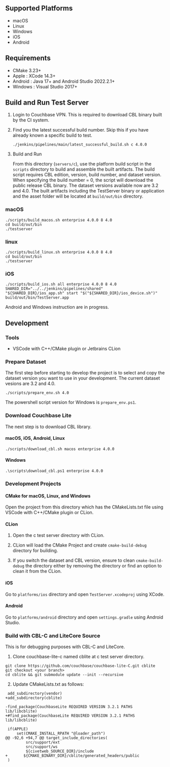 ## Supported Platforms

* macOS
* Linux
* Windows
* iOS
* Android 

## Requirements

* CMake 3.23+
* Apple : XCode 14.3+
* Android : Java 17+ and Android Studio 2022.2.1+
* Windows : Visual Studio 2017+

## Build and Run Test Server

1. Login to Couchbase VPN. This is required to download CBL binary built by the CI system.

2. Find you the latest successful build number. Skip this if you have already known a specific build to test.

   ```
   ./jenkins/pipelines/main/latest_successful_build.sh c 4.0.0
   ```

3. Build and Run

   From this directory (`servers/c`), use the platform build script in the `scripts` directory to build and assemble the built artifacts.
   The build script requires CBL edition, version, build number, and dataset version. When specifying the build number = 0, the script 
   will download the public release CBL binary. The dataset versions available now are 3.2 and 4.0. The built artifacts including the 
   TestServer binary or application and the asset folder will be located at `build/out/bin` directory.

### macOS

```
./scripts/build_macos.sh enterprise 4.0.0 8 4.0
cd build/out/bin
./testserver
```

### linux

```
./scripts/build_linux.sh enterprise 4.0.0 8 4.0
cd build/out/bin
./testserver
```

### iOS

```
./scripts/build_ios.sh all enterprise 4.0.0 8 4.0
SHARED_DIR="../../jenkins/pipelines/shared"
"${SHARED_DIR}/ios_app.sh" start "$("${SHARED_DIR}/ios_device.sh")" build/out/bin/TestServer.app
```

Android and Windows instruction are in progress.

## Development

### Tools

* VSCode with C++/CMake plugin or Jetbrains CLion

### Prepare Dataset

The first step before starting to develop the project is to select and copy the dataset version
you want to use in your development. The current dataset vesions are 3.2 and 4.0. 

```
./scripts/prepare_env.sh 4.0
```
The powershell script version for Windows is `prepare_env.ps1`.

### Download Couchbase Lite

The next step is to download CBL library.

#### macOS, iOS, Android, Linux

```
./scripts/download_cbl.sh macos enterprise 4.0.0
```

#### Windows

```
.\scripts\download_cbl.ps1 enterprise 4.0.0
```

### Development Projects

#### CMake for macOS, Linux, and Windows

Open the project from this directory which has the CMakeLists.txt file using VSCode with C++/CMake plugin or CLion.

#### CLion

1. Open the c test server directory with CLion.

2. CLion will load the CMake Project and create `cmake-build-debug` directory for building.

3. If you switch the dataset and CBL version, ensure to clean `cmake-build-debug` the directory either by removing the directory or find an option to clean it from the CLion.

#### iOS

Go to `platforms/ios` directory and open `TestServer.xcodeproj` using XCode.

#### Android

Go to `platforms/android` directory and open `settings.gradle` using Android Studio.

### Build with CBL-C and LiteCore Source

This is for debugging purposes with CBL-C and LiteCore.

1. Clone couchbase-lite-c named cblite at c test server directory.

```
git clone https://github.com/couchbase/couchbase-lite-C.git cblite
git checkout <your branch>
cd cblite && git submodule update --init --recursive
```

2. Update CMakeLists.txt as follows:

```
 add_subdirectory(vendor)
+add_subdirectory(cblite)
 
-find_package(CouchbaseLite REQUIRED VERSION 3.2.1 PATHS lib/libcblite)
+#find_package(CouchbaseLite REQUIRED VERSION 3.2.1 PATHS lib/libcblite)
 
 if(APPLE)
     set(CMAKE_INSTALL_RPATH "@loader_path")
@@ -92,6 +94,7 @@ target_include_directories(
         src/support/ext
         src/support/ws
         ${civetweb_SOURCE_DIR}/include
+       ${CMAKE_BINARY_DIR}/cblite/generated_headers/public
 )
```